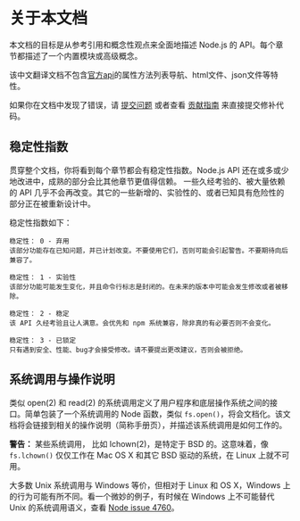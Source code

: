 # 关于本文档

<!-- type=misc -->

本文档的目标是从参考引用和概念性观点来全面地描述 Node.js 的 API。每个章节都描述了一个内置模块或高级概念。

该中文翻译文档不包含[官方api](https://nodejs.org/dist/latest-v4.x/docs/api/)的属性方法列表导航、html文件、json文件等特性。


如果你在文档中发现了错误，请 [提交问题][] 或者查看 [贡献指南][] 来直接提交修补代码。

## 稳定性指数

<!--type=misc-->

贯穿整个文档，你将看到每个章节都会有稳定性指数。Node.js API 还在或多或少地改进中，成熟的部分会比其他章节更值得信赖。  一些久经考验的、被大量依赖的 API 几乎不会再改变。其它的一些新增的、实验性的、或者已知具有危险性的部分正在被重新设计中。

稳定性指数如下：

```
稳定性： 0 - 弃用
该部分功能存在已知问题，并已计划改变。不要使用它们，否则可能会引起警告。不要期待向后兼容了。
```

```
稳定性： 1 - 实验性
该部分功能可能发生变化，并且命令行标志是封闭的。在未来的版本中可能会发生修改或者被移除。
```

```
稳定性： 2 - 稳定
该 API 久经考验且让人满意。会优先和 npm 系统兼容，除非真的有必要否则不会变化。
```

```
稳定性： 3 - 已锁定
只有遇到安全、性能、bug才会接受修改。请不要提出更改建议，否则会被拒绝。
```

## 系统调用与操作说明

类似 open(2) 和 read(2) 的系统调用定义了用户程序和底层操作系统之间的接口。简单包装了一个系统调用的 Node 函数，类似 `fs.open()`，将会文档化。该文档将会链接到相关的操作说明（简称手册页），并描述该系统调用是如何工作的。

**警告：** 某些系统调用， 比如 lchown(2)，是特定于 BSD 的。这意味着，像 `fs.lchown()` 仅仅工作在 Mac OS X 和其它 BSD 驱动的系统，在 Linux 上就不可用。

大多数 Unix 系统调用与 Windows 等价，但相对于 Linux 和 OS X，Windows 上的行为可能有所不同。看一个微妙的例子，有时候在 Windows 上不可能替代 Unix 的系统调用语义，查看 [Node issue 4760](https://github.com/nodejs/node/issues/4760)。

[提交问题]: https://github.com/nodejs/node/issues/new
[贡献指南]: https://github.com/nodejs/node/blob/master/CONTRIBUTING.md
